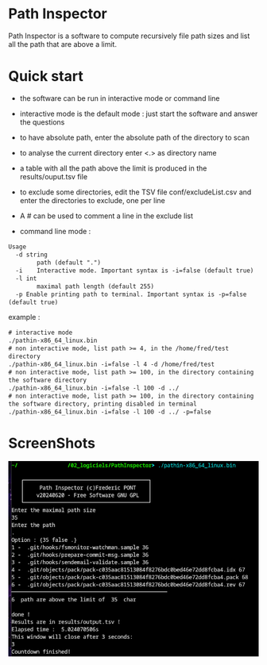 

#  Path Inspector
Path Inspector is a software to compute recursively file path sizes and list all the path that are above a limit.


# Quick start
- the software can be run in interactive mode or command line
- interactive mode is the default mode : just start the software and answer the questions
- to have absolute path, enter the absolute path of the directory to scan
- to analyse the current directory enter <.> as directory name
- a table with all the path above the limit is produced in the results/ouput.tsv file
- to exclude some directories, edit the TSV file conf/excludeList.csv and enter the directories to exclude, one per line
- A # can be used to comment a line in the exclude list

- command line mode :
```
Usage 
  -d string
        path (default ".")
  -i    Interactive mode. Important syntax is -i=false (default true)
  -l int
        maximal path length (default 255)
  -p Enable printing path to terminal. Important syntax is -p=false (default true)
```

example : 

```
# interactive mode
./pathin-x86_64_linux.bin
# non interactive mode, list path >= 4, in the /home/fred/test directory
./pathin-x86_64_linux.bin -i=false -l 4 -d /home/fred/test
# non interactive mode, list path >= 100, in the directory containing the software directory
./pathin-x86_64_linux.bin -i=false -l 100 -d ../
# non interactive mode, list path >= 100, in the directory containing the software directory, printing disabled in terminal
./pathin-x86_64_linux.bin -i=false -l 100 -d ../ -p=false 
```

# ScreenShots
![CLI](src/images/screenshot.png)
